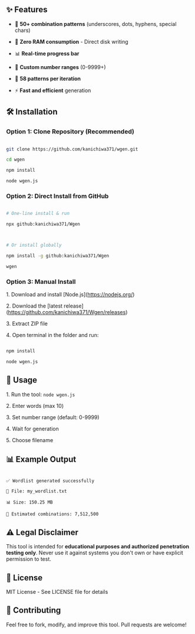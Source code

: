 ## ✨ Features



- 🚀 **50+ combination patterns** (underscores, dots, hyphens, special chars)

- 💾 **Zero RAM consumption** - Direct disk writing

- 📊 **Real-time progress bar**

- 🔢 **Custom number ranges** (0-9999+)

- 🎯 **58 patterns per iteration**

- ⚡ **Fast and efficient** generation



## 🛠️ Installation



### Option 1: Clone Repository (Recommended)

```bash

git clone https://github.com/kanichiwa371/wgen.git

cd wgen

npm install

node wgen.js

```



### Option 2: Direct Install from GitHub

```bash

# One-line install & run

npx github:kanichiwa371/Wgen



# Or install globally

npm install -g github:kanichiwa371/Wgen

wgen

```



### Option 3: Manual Install

1\. Download and install \[Node.js](https://nodejs.org/)

2\. Download the \[latest release](https://github.com/kanichiwa371/Wgen/releases)

3\. Extract ZIP file

4\. Open terminal in the folder and run:

```bash

npm install

node wgen.js

```



## 🚀 Usage



1\. Run the tool: `node wgen.js`

2\. Enter words (max 10)

3\. Set number range (default: 0-9999)

4\. Wait for generation

5\. Choose filename



## 📊 Example Output

```

✅ Wordlist generated successfully

📁 File: my_wordlist.txt  

📊 Size: 150.25 MB

🔢 Estimated combinations: 7,512,500

```



## ⚠️ Legal Disclaimer

This tool is intended for **educational purposes and authorized penetration testing only**. Never use it against systems you don't own or have explicit permission to test.



## 📄 License

MIT License - See LICENSE file for details



## 🤝 Contributing

Feel free to fork, modify, and improve this tool. Pull requests are welcome!


